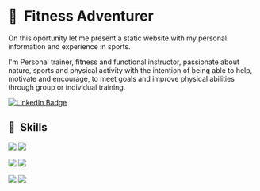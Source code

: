 # 👋 &nbsp;Fitness Adventurer

On this oportunity let me present a static website with my personal information and experience in sports.

I'm Personal trainer, fitness and functional instructor, passionate about nature, sports and physical activity with the intention of being able to help, motivate and encourage, to meet goals and improve physical abilities through group or individual training.

[![LinkedIn Badge](https://img.shields.io/badge/LinkedIn-Profile-informational?style=flat&logo=linkedin&logoColor=white&color=0D76A8)](https://www.linkedin.com/in/federico-m-perez/)

## 💪 &nbsp;Skills
![](https://img.shields.io/static/v1?label=Team&nbsp;Work&message=✓&color=009688)
![](https://img.shields.io/static/v1?label=Comunication&message=✓&color=009688)

![](https://img.shields.io/static/v1?label=Sports&message=✓&color=009688)
![](https://img.shields.io/static/v1?label=Functional&nbsp;Training&message=✓&color=009688)

![](https://img.shields.io/static/v1?label=Web&nbsp;Design&message=✓&color=009688)
![](https://img.shields.io/static/v1?label=Technologies&message=✓&color=009688)
